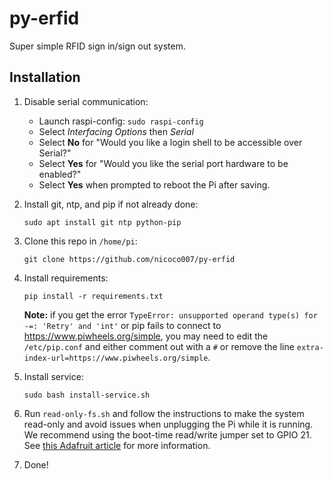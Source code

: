 # py-erfid
Super simple RFID sign in/sign out system.

## Installation
1. Disable serial communication:
   * Launch raspi-config: `sudo raspi-config`
   * Select *Interfacing Options* then *Serial*
   * Select **No** for "Would you like a login shell to be accessible over Serial?"
   * Select **Yes** for "Would you like the serial port hardware to be enabled?"
   * Select **Yes** when prompted to reboot the Pi after saving.

2. Install git, ntp, and pip if not already done:
   ```
   sudo apt install git ntp python-pip
   ```
   
3. Clone this repo in `/home/pi`:
   ```
   git clone https://github.com/nicoco007/py-erfid
   ```

3. Install requirements:
   ```
   pip install -r requirements.txt
   ```

   **Note:** if you get the error `TypeError: unsupported operand type(s) for -=: 'Retry' and 'int'` or pip fails to connect to https://www.piwheels.org/simple, you may need to edit the `/etc/pip.conf` and either comment out with a `#` or remove the line `extra-index-url=https://www.piwheels.org/simple`.

4. Install service:
   ```
   sudo bash install-service.sh
   ```

5. Run `read-only-fs.sh` and follow the instructions to make the system read-only and avoid issues when unplugging the Pi while it is running. We recommend using the boot-time read/write jumper set to GPIO 21. See [this Adafruit article](https://learn.adafruit.com/read-only-raspberry-pi/) for more information.

6. Done!
